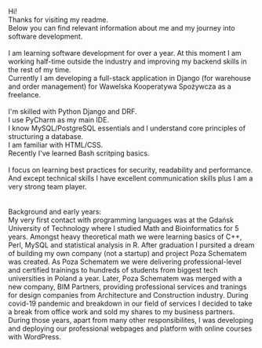 Hi! <br>
Thanks for visiting my readme. <br>
Below you can find relevant information about me and my journey into software development. <br>
<br>
I am learning software development for over a year. At this moment I am working half-time outside the industry and improving my backend skills in the rest of my time. <br>
Currently I am developing a full-stack application in Django (for warehouse and order management) for Wawelska Kooperatywa Spożywcza as a freelance. <br>
<br>
I'm skilled with Python Django and DRF. <br>
I use PyCharm as my main IDE.<br>
I know MySQL/PostgreSQL essentials and I understand core principles of structuring a database. <br>
I am familiar with HTML/CSS. <br>
Recently I've learned Bash scritping basics. <br>
<br>
I focus on learning best practices for security, readability and performance. <br>
And except technical skills I have excellent communication skills plus I am a very strong team player. <br>
<br>
<br>
Background and early years:<br>
My very first contact with programming languages was at the Gdańsk University of Technology where I studied Math and Bioinformatics for 5 years. Amongst heavy theoretical math we were learning basics of C++, Perl, MySQL and statistical analysis in R. After graduation I pursited a dream of building my own company (not a startup) and project Poza Schematem was created. As Poza Schematem we were delivering professional-level and certified trainings to hundreds of students from biggest tech universities in Poland a year. Later, Poza Schematem was merged with a new company, BIM Partners, providing professional services and tranings for design companies from Architecture and Construction industry. During covid-19 pandemic and breakdown in our field of services I decided to take a break from office work and sold my shares to my business partners. During those years, apart from many other responsibilites, I was developing and deploying our professional webpages and platform with online courses with WordPress. <br>
